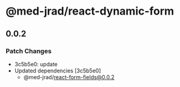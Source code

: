 # @med-jrad/react-dynamic-form

## 0.0.2

### Patch Changes

- 3c5b5e0: update
- Updated dependencies [3c5b5e0]
  - @med-jrad/react-form-fields@0.0.2
